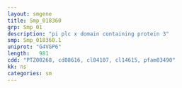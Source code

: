 ```yaml
---
layout: smgene
title: Smp_018360
grp: Smp_01
description: "pi plc x domain containing protein 3"
smp: Smp_018360.1
uniprot: "G4VGP6"
length:   981
cdd: "PTZ00268, cd08616, cl04107, cl14615, pfam03490"
kk: ns
categories: sm
---
```

